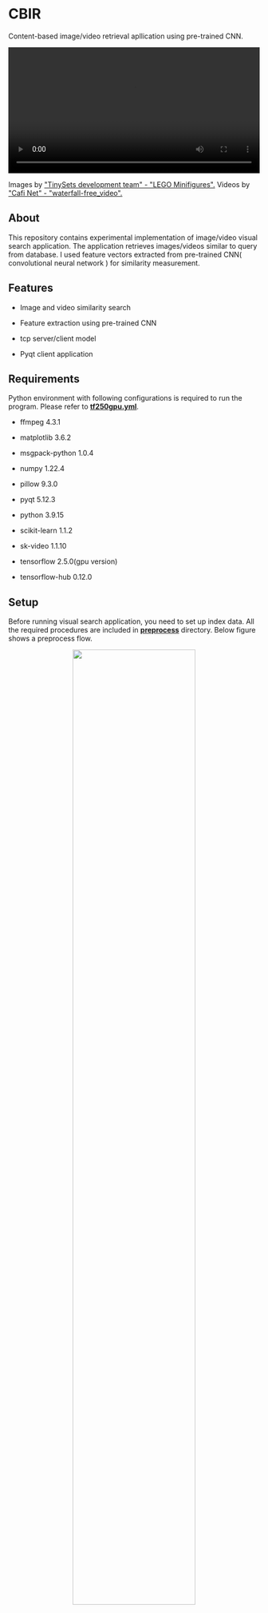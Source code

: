 # CBIR

Content-based image/video retrieval apllication using pre-trained CNN.

<p align="center" >
  <video width="100%" controls src="https://user-images.githubusercontent.com/12041845/209619219-ab8e239e-98aa-42d4-a085-6ac181cebc42.mp4">
  </video>
</p>

Images by ["TinySets development team" - "LEGO Minifigures".](https://www.kaggle.com/datasets/ihelon/lego-minifigures-classification)
Videos by ["Cafi Net" - "waterfall-free_video".](https://japanism.info/photo-rule.html#rule)

## About

This repository contains experimental implementation of image/video visual search application. The application retrieves images/videos similar to query from database. I used feature vectors extracted from pre-trained CNN( convolutional neural network ) for similarity measurement.

## Features

- Image and video similarity search

- Feature extraction using pre-trained CNN

- tcp server/client model

- Pyqt client application

## Requirements

Python environment with following configurations is required to run the program. Please refer to [**tf250gpu.yml**](https://github.com/masatakesato/CBIR/blob/main/tf250gpu.yml).

- ffmpeg 4.3.1

- matplotlib 3.6.2

- msgpack-python 1.0.4

- numpy 1.22.4

- pillow 9.3.0

- pyqt 5.12.3

- python 3.9.15

- scikit-learn 1.1.2

- sk-video 1.1.10

- tensorflow 2.5.0(gpu version)

- tensorflow-hub 0.12.0

## Setup

Before running visual search application, you need to set up index data. All the required procedures are included in [**preprocess**](https://github.com/masatakesato/CBIR/tree/main/preprocess) directory. Below figure shows a preprocess flow.

<p align="center" >
  <img width="70%" src="https://raw.githubusercontent.com/masatakesato/CBIR/main/media/preprocess_flow.svg">
</p>

### Path cofiguration

Open "config.json" and edit the following values. Please refer to [**preprocess/config.json**](https://github.com/masatakesato/CBIR/blob/main/preprocess/config.json).

- search_paths: Directories to be include in retrieval

- types: File extensions to be included in retrieval

- index_path: Directory to output indexing result

### Preprocessing

After finishing config.json setup, you need to execute python scripts in the following order.

1. create_snapshot.py
2. wrangle_images.py
3. extract_image_features.py
4. create_thumbnails.py

## Running application

Application scrips are stored in [**apps**](https://github.com/masatakesato/CBIR/tree/main/apps) directory.

### Path configuration

Open "config.json" and edit the following values. Please refer to [**apps/config.json**](https://github.com/masatakesato/CBIR/blob/main/apps/config.json).

- index_path: Path to the index directory ( created in "Setup" step )

### Run standalone version

Please execute following python script.

- searcherstandalone_main.py

### Run server-client version

Another implementation example using tcp client-server model. The client deals with query through GUI operation. The server runs retrieval process. Please execute following scripts separately.

- searcherserver_main.py

- searcherclient_main.py
